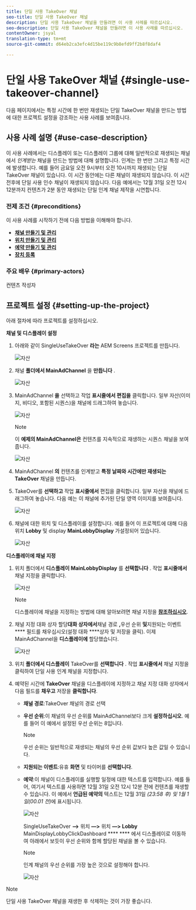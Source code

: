 ```yaml
---
title: 단일 사용 TakeOver 채널
seo-title: 단일 사용 TakeOver 채널
description: 단일 사용 TakeOver 채널을 만들려면 이 사용 사례를 따르십시오.
seo-description: 단일 사용 TakeOver 채널을 만들려면 이 사용 사례를 따르십시오.
contentOwner: jsyal
translation-type: tm+mt
source-git-commit: d64eb2ca3efc4d15be119c9b8efd9ff2b8f8daf4

---
```



# 단일 사용 TakeOver 채널 {#single-use-takeover-channel}

다음 페이지에서는 특정 시간에 한 번만 재생되는 단일 TakeOver 채널을 만드는 방법에 대한 프로젝트 설정을 강조하는 사용 사례를 보여줍니다.


## 사용 사례 설명 {#use-case-description}

이 사용 사례에서는 디스플레이 또는 디스플레이 그룹에 대해 일반적으로 재생되는 채널에서 *인계받는* 채널을 만드는 방법에 대해 설명합니다. 인계는 한 번만 그리고 특정 시간에 발생합니다.
예를 들어 금요일 오전 9시부터 오전 10시까지 재생되는 단일 TakeOver 채널이 있습니다. 이 시간 동안에는 다른 채널이 재생되지 않습니다. 이 시간 전후에 단일 사용 인수 채널이 재생되지 않습니다. 다음 예에서는 12월 31일 오전 12시 12분까지 컨텐츠가 2분 동안 재생되는 단일 인계 채널 제작을 시연합니다.

### 전제 조건 {#preconditions}

이 사용 사례를 시작하기 전에 다음 방법을 이해해야 합니다.

* **[채널 만들기 및 관리](managing-channels.md)**
* **[위치 만들기 및 관리](managing-locations.md)**
* **[예약 만들기 및 관리](managing-schedules.md)**
* **[장치 등록](device-registration.md)**

### 주요 배우 {#primary-actors}

컨텐츠 작성자

## 프로젝트 설정 {#setting-up-the-project}

아래 절차에 따라 프로젝트를 설정하십시오.

**채널 및 디스플레이 설정**

1. 아래와 같이 SingleUseTakeOver **라는** AEM Screens 프로젝트를 만듭니다.

   ![자산](assets/single-takeover1.png)

1. 채널 **폴더에서 MainAdChannel** 을 **만듭니다** .

   ![자산](assets/single-takeover2.png)

1. MainAdChannel **을** 선택하고 작업 **표시줄에서 편집을** 클릭합니다. 일부 자산(이미지, 비디오, 포함된 시퀀스)을 채널에 드래그하여 놓습니다.

   ![자산](assets/single-takeover2.png)


   >[!NOTE]
   >이 **예제의 MainAdChannel은** 컨텐츠를 지속적으로 재생하는 시퀀스 채널을 보여줍니다.

   ![자산](assets/single-takeover3.png)

1. MainAdChannel **의** 컨텐츠를 인계받고 **특정 날짜와 시간에만 재생되는 TakeOver** 채널을 만듭니다.

1. TakeOver를 **선택하고** 작업 **표시줄에서** 편집을 클릭합니다. 일부 자산을 채널에 드래그하여 놓습니다. 다음 예는 이 채널에 추가된 단일 영역 이미지를 보여줍니다.

   ![자산](assets/single-takeover4.png)

1. 채널에 대한 위치 및 디스플레이를 설정합니다. 예를 들어 이 프로젝트에 대해 다음 위치 **Lobby** 및 display **MainLobbyDisplay** 가설정되어 있습니다.

   ![자산](assets/single-takeover5.png)

**디스플레이에 채널 지정**

1. 위치 폴더에서 **디스플레이 MainLobbyDisplay** 를 **선택합니다** . 작업 **표시줄에서** 채널 지정을 클릭합니다.

   ![자산](assets/single-takeover6.png)

   >[!NOTE]
   >디스플레이에 채널을 지정하는 방법에 대해 알아보려면 채널 지정을 **[참조하십시오](channel-assignment.md)**.

1. 채널 지정 대화 상자 할당&#x200B;**대화 상자에서**&#x200B;채널 경로 **,**&#x200B;우선 순위 **및**&#x200B;지원되는 이벤트 **** 필드를 채우십시오(설정 대화 ****&#x200B;상자 및 저장을 클릭). 이제 MainAdChannel을 **디스플레이에** 할당했습니다.

   ![자산](assets/single-takeover7.png)

1. 위치 **폴더에서 디스플레이** TakeOver를 **선택합니다** . 작업 **표시줄에서** 채널 지정을 클릭하여 단일 사용 인계 채널을 지정합니다.

1. 예약된 시간에 **TakeOver** 채널을 디스플레이에 지정하고 채널 지정 대화 상자에서 다음 필드를 **채우고** 저장을 **클릭합니다**.

   * **채널 경로**:TakeOver 채널의 경로 선택
   * **우선 순위**:이 채널의 우선 순위를 MainAdChannel보다 크게 **설정하십시오**. 예를 들어 이 예에서 설정된 우선 순위는 8입니다.
      >[!NOTE]
      >우선 순위는 일반적으로 재생되는 채널의 우선 순위 값보다 높은 값일 수 있습니다.
   * **지원되는 이벤트**:유휴 **화면** 및 타이머를 **선택합니다**.
   * **예약**:이 채널이 디스플레이를 실행할 일정에 대한 텍스트를 입력합니다. 예를 들어, 여기서 텍스트를 사용하면 12월 31일 오전 12시 12분 전에 컨텐츠를 재생할 수 있습니다.
이 예에서 **언급된 예약의** 텍스트는 12월 31일 *(23:58 후) 및 1월 1일(00.01 전)*&#x200B;에 표시됩니다.

      ![자산](assets/single-takeover8.png)

      SingleUseTakeOver **—>** 위치 **—>** 위치 **—> Lobby** MainDisplayLobbyClickDashboard **** **** 에서 디스플레이로 이동하여 아래에서 보듯이 우선 순위와 함께 할당된 채널을 볼 수 있습니다.

      >[!NOTE]
      >인계 채널의 우선 순위를 가장 높은 것으로 설정해야 합니다.

      ![자산](assets/single-takeover9.png)

>[!NOTE]
>단일 사용 TakeOver 채널을 재생한 후 삭제하는 것이 가장 좋습니다.